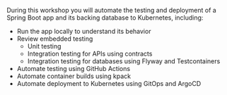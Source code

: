 During this workshop you will automate the testing and deployment of a Spring Boot app and its backing database to Kubernetes, including:

- Run the app locally to understand its behavior
- Review embedded testing
  - Unit testing
  - Integration testing for APIs using contracts
  - Integration testing for databases using Flyway and Testcontainers
- Automate testing using GitHub Actions
- Automate container builds using kpack
- Automate deployment to Kubernetes using GitOps and ArgoCD
